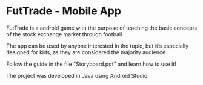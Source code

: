 # FutTrade - Mobile App

FutTrade is a android game with
the purpose of teaching the basic
concepts of the stock exchange
market through football.

The app can be used by anyone
interested in the topic, but it’s
especially designed for kids, as they
are considered the majority
audience

Follow the guide in the file "Storyboard.pdf" and learn how to use it!

The project was developed in Java using Android Studio.
